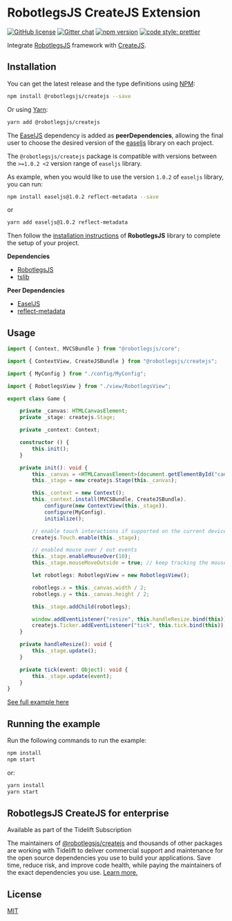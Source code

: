 # RobotlegsJS CreateJS Extension

[![GitHub license](https://img.shields.io/badge/license-MIT-green.svg)](https://github.com/RobotlegsJS/RobotlegsJS-Framework/tree/master/packages/createjs/LICENSE)
[![Gitter chat](https://badges.gitter.im/RobotlegsJS/RobotlegsJS.svg)](https://gitter.im/RobotlegsJS/RobotlegsJS)
[![npm version](https://badge.fury.io/js/%40robotlegsjs%2Fcreatejs.svg)](https://badge.fury.io/js/%40robotlegsjs%2Fcreatejs)
[![code style: prettier](https://img.shields.io/badge/code_style-prettier-ff69b4.svg)](https://github.com/prettier/prettier)

Integrate [RobotlegsJS](https://github.com/RobotlegsJS/RobotlegsJS-Framework/tree/master/packages/core)
framework with [CreateJS](https://createjs.com).

## Installation

You can get the latest release and the type definitions using [NPM](https://www.npmjs.com/):

```bash
npm install @robotlegsjs/createjs --save
```

Or using [Yarn](https://yarnpkg.com/en/):

```bash
yarn add @robotlegsjs/createjs
```

The [EaselJS](https://github.com/CreateJS/EaselJS) dependency is added as **peerDependencies**,
allowing the final user to choose the desired version of the [easeljs](https://www.npmjs.com/package/easeljs) library on each project.

The `@robotlegsjs/createjs` package is compatible with versions between the `>=1.0.2 <2` version range of `easeljs` library.

As example, when you would like to use the version `1.0.2` of `easeljs` library, you can run:

```bash
npm install easeljs@1.0.2 reflect-metadata --save
```

or

```bash
yarn add easeljs@1.0.2 reflect-metadata
```

Then follow the [installation instructions](https://github.com/RobotlegsJS/RobotlegsJS-Framework/tree/master/packages/core#installation) of **RobotlegsJS** library to complete the setup of your project.

**Dependencies**

+ [RobotlegsJS](https://github.com/RobotlegsJS/RobotlegsJS-Framework/tree/master/packages/core)
+ [tslib](https://github.com/Microsoft/tslib)

**Peer Dependencies**

+ [EaselJS](https://github.com/CreateJS/EaselJS)
+ [reflect-metadata](https://github.com/rbuckton/reflect-metadata)

## Usage

```typescript
import { Context, MVCSBundle } from "@robotlegsjs/core";

import { ContextView, CreateJSBundle } from "@robotlegsjs/createjs";

import { MyConfig } from "./config/MyConfig";

import { RobotlegsView } from "./view/RobotlegsView";

export class Game {

    private _canvas: HTMLCanvasElement;
    private _stage: createjs.Stage;

    private _context: Context;

    constructor () {
        this.init();
    }

    private init(): void {
        this._canvas = <HTMLCanvasElement>(document.getElementById("canvas"));
        this._stage = new createjs.Stage(this._canvas);

        this._context = new Context();
        this._context.install(MVCSBundle, CreateJSBundle).
            configure(new ContextView(this._stage)).
            configure(MyConfig).
            initialize();

        // enable touch interactions if supported on the current device:
        createjs.Touch.enable(this._stage);

        // enabled mouse over / out events
        this._stage.enableMouseOver(10);
        this._stage.mouseMoveOutside = true; // keep tracking the mouse even when it leaves the canvas

        let robotlegs: RobotlegsView = new RobotlegsView();

        robotlegs.x = this._canvas.width / 2;
        robotlegs.y = this._canvas.height / 2;

        this._stage.addChild(robotlegs);

        window.addEventListener("resize", this.handleResize.bind(this));
        createjs.Ticker.addEventListener("tick", this.tick.bind(this));
    }

    private handleResize(): void {
        this._stage.update();
    }

    private tick(event: Object): void {
        this._stage.update(event);
    }
}
```

[See full example here](example/index.ts)

## Running the example

Run the following commands to run the example:

```bash
npm install
npm start
```

or:

```bash
yarn install
yarn start
```

## RobotlegsJS CreateJS for enterprise

Available as part of the Tidelift Subscription

The maintainers of [@robotlegsjs/createjs](https://github.com/RobotlegsJS/RobotlegsJS-Framework/tree/master/packages/createjs) and thousands of other packages are working with Tidelift to deliver commercial support and maintenance for the open source dependencies you use to build your applications. Save time, reduce risk, and improve code health, while paying the maintainers of the exact dependencies you use. [Learn more.](https://tidelift.com/subscription/pkg/npm-robotlegsjs-createjs?utm_source=npm-robotlegsjs-createjs&utm_medium=referral&utm_campaign=enterprise&utm_term=repo)

## License

[MIT](LICENSE)
